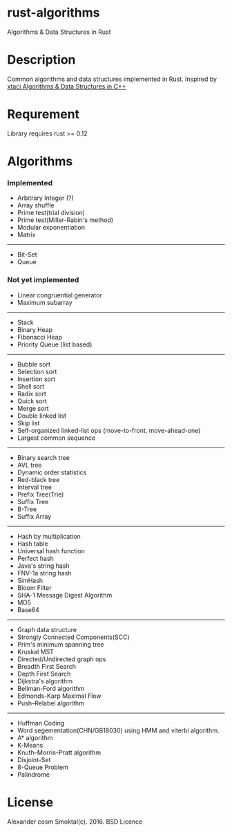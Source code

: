 # rust-algorithms
Algorithms &amp; Data Structures in Rust

# Description

Common algorithms and data structures implemented in Rust. Inspired by
[xtaci Algorithms &amp; Data Structures in C++](https://github.com/xtaci/algorithms)

# Requrement

Library requires rust >= 0.12

# Algorithms

### Implemented

- Arbitrary Integer (?)
- Array shuffle
- Prime test(trial division)
- Prime test(Miller-Rabin's method)
- Modular exponentiation
- Matrix

----
- Bit-Set
- Queue

### Not yet implemented

- Linear congruential generator
- Maximum subarray

----
- Stack
- Binary Heap
- Fibonacci Heap
- Priority Queue (list based)

----
- Bubble sort
- Selection sort
- Insertion sort
- Shell sort
- Radix sort
- Quick sort
- Merge sort
- Double linked list
- Skip list
- Self-organized linked-list ops (move-to-front, move-ahead-one)
- Largest common sequence

----
- Binary search tree
- AVL tree
- Dynamic order statistics
- Red-black tree
- Interval tree
- Prefix Tree(Trie)
- Suffix Tree
- B-Tree
- Suffix Array

----
- Hash by multiplication
- Hash table
- Universal hash function
- Perfect hash
- Java's string hash
- FNV-1a string hash
- SimHash
- Bloom Filter
- SHA-1 Message Digest Algorithm
- MD5
- Base64

----
- Graph data structure
- Strongly Connected Components(SCC)
- Prim's minimum spanning tree
- Kruskal MST
- Directed/Undirected graph ops
- Breadth First Search
- Depth First Search
- Dijkstra's algorithm
- Bellman-Ford algorithm
- Edmonds-Karp Maximal Flow
- Push–Relabel algorithm

----
- Huffman Coding
- Word segementation(CHN/GB18030) using HMM and viterbi algorithm.
- A* algorithm
- K-Means
- Knuth–Morris–Pratt algorithm
- Disjoint-Set
- 8-Queue Problem
- Palindrome

# License

Alexander cosm Smoktal(c). 2016.
BSD Licence
